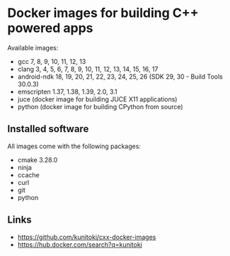 # Docker images for building C++ powered apps

Available images:
- gcc 7, 8, 9, 10, 11, 12, 13
- clang 3, 4, 5, 6, 7, 8, 9, 10, 11, 12, 13, 14, 15, 16, 17
- android-ndk 18, 19, 20, 21, 22, 23, 24, 25, 26 (SDK 29, 30 - Build Tools 30.0.3)
- emscripten 1.37, 1.38, 1.39, 2.0, 3.1
- juce (docker image for building JUCE X11 applications)
- python (docker image for building CPython from source)

## Installed software
All images come with the following packages:
- cmake 3.28.0
- ninja
- ccache
- curl
- git
- python

## Links

- https://github.com/kunitoki/cxx-docker-images
- https://hub.docker.com/search?q=kunitoki
